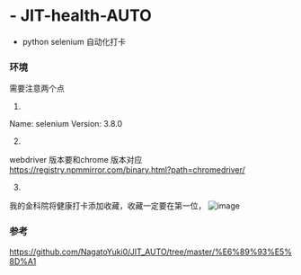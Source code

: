 # - JIT-health-AUTO

+ python  selenium  自动化打卡

### 环境

需要注意两个点

1.
Name: selenium
Version: 3.8.0

2.
webdriver 版本要和chrome 版本对应
https://registry.npmmirror.com/binary.html?path=chromedriver/

3.
我的金科院将健康打卡添加收藏，收藏一定要在第一位，
![image](https://user-images.githubusercontent.com/69857317/195331417-7aaeed4c-6f94-475f-8f04-26ce0bb4688a.png)


### 参考

https://github.com/NagatoYuki0/JIT_AUTO/tree/master/%E6%89%93%E5%8D%A1
